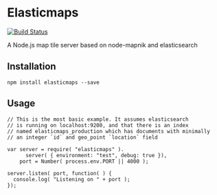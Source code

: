 Elasticmaps
=========

[![Build Status](https://travis-ci.org/inaturalist/elasticmaps.svg?branch=master)](https://travis-ci.org/inaturalist/elasticmaps)

A Node.js map tile server based on node-mapnik and elasticsearch

Installation
-------
```
npm install elasticmaps --save
```

Usage
-----
```
// This is the most basic example. It assumes elasticsearch
// is running on localhost:9200, and that there is an index
// named elasticmaps_production which has documents with minimally
// an integer `id` and geo_point `location` field

var server = require( "elasticmaps" ).
      server( { environment: "test", debug: true }),
    port = Number( process.env.PORT || 4000 );

server.listen( port, function( ) {
  console.log( "Listening on " + port );
});
```
